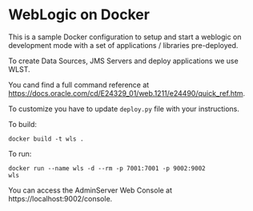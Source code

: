 WebLogic on Docker
===============
This is a sample Docker configuration to setup and start a weblogic on development mode with a set of applications / libraries pre-deployed.

To create Data Sources, JMS Servers and deploy applications we use WLST. 

You cand find a full command reference at https://docs.oracle.com/cd/E24329_01/web.1211/e24490/quick_ref.htm.

To customize you have to update <code>deploy.py</code> file with your instructions.

To build:

<code>docker build -t wls .</code>

To run:

<code>docker run --name wls -d --rm -p 7001:7001 -p 9002:9002 wls</code>

You can access the AdminServer Web Console at https://localhost:9002/console.
